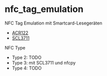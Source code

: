 # nfc_tag_emulation

NFC Tag Emulation mit Smartcard-Lesegeräten
 * [ACR122](https://www.acs.com.hk/en/products/3/acr122u-usb-nfc-reader/)
 * [SCL3711](https://www.scm-pc-card.de/kartenleser/identiv-leser/kontaktbehaftet/67/scm-scl3711-kontaktloser-leser-fuer-chipkarten-und-nfc-905169)

NFC Type
 * Type 2: TODO
 * Type 3: mit SCL3711 und nfcpy
 * Type 4: TODO
